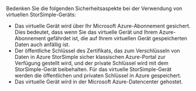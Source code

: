 <!--v-sharos 10/13/2105 virtual device security-->

Bedenken Sie die folgenden Sicherheitsaspekte bei der Verwendung von virtuellen StorSimple-Geräts:

* Das virtuelle Gerät wird über Ihr Microsoft Azure-Abonnement gesichert. Dies bedeutet, dass wenn Sie das virtuelle Gerät und Ihrem Azure-Abonnement gefährdet ist, die auf Ihrem virtuellen Gerät gespeicherten Daten auch anfällig ist.
* Der öffentliche Schlüssel des Zertifikats, das zum Verschlüsseln von Daten in Azure StorSimple sicher klassischen Azure-Portal zur Verfügung gestellt wird, und der private Schlüssel wird mit dem StorSimple-Gerät beibehalten. Für das virtuelle StorSimple-Gerät werden die öffentlichen und privaten Schlüssel in Azure gespeichert.
* Das virtuelle Gerät wird in der Microsoft Azure-Datencenter gehostet.

